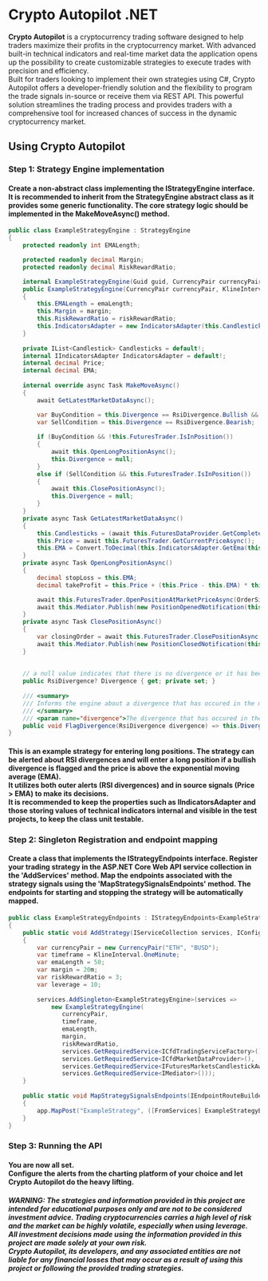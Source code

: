 # Crypto Autopilot .NET

**Crypto Autopilot** is a cryptocurrency trading software designed to help traders maximize their profits in the cryptocurrency market.
With advanced built-in technical indicators and real-time market data the application opens up the possibility to create customizable strategies to execute trades with precision and efficiency.
<br>Built for traders looking to implement their own strategies using C#, Crypto Autopilot offers a developer-friendly solution and the flexibility to program the trade signals in-source or receive them via REST API. 
This powerful solution streamlines the trading process and provides traders with a comprehensive tool for increased chances of success in the dynamic cryptocurrency market.<br>



## Using Crypto Autopilot


### Step 1: Strategy Engine implementation
#### Create a non-abstract class implementing the IStrategyEngine interface. <br>It is recommended to inherit from the StrategyEngine abstract class as it provides some generic functionality. The core strategy logic should be implemented in the MakeMoveAsync() method.<br>

```csharp
public class ExampleStrategyEngine : StrategyEngine
{
    protected readonly int EMALength;

    protected readonly decimal Margin;
    protected readonly decimal RiskRewardRatio;

    internal ExampleStrategyEngine(Guid guid, CurrencyPair currencyPair, KlineInterval klineInterval) : base(guid, currencyPair, klineInterval) { }
    public ExampleStrategyEngine(CurrencyPair currencyPair, KlineInterval klineInterval, int emaLength, decimal margin, decimal riskRewardRatio, ICfdTradingService futuresTrader, ICfdMarketDataProvider futuresDataProvider, IFuturesMarketsCandlestickAwaiter candlestickAwaiter, IMediator mediator) : base(currencyPair, klineInterval, futuresTrader, futuresDataProvider, candlestickAwaiter, mediator)
    {
        this.EMALength = emaLength;
        this.Margin = margin;
        this.RiskRewardRatio = riskRewardRatio;
        this.IndicatorsAdapter = new IndicatorsAdapter(this.Candlesticks);
    }
    
    private IList<Candlestick> Candlesticks = default!;
    internal IIndicatorsAdapter IndicatorsAdapter = default!;
    internal decimal Price;
    internal decimal EMA;
    
    internal override async Task MakeMoveAsync()
    {
        await GetLatestMarketDataAsync();

        var BuyCondition = this.Divergence == RsiDivergence.Bullish && this.Price > this.EMA;
        var SellCondition = this.Divergence == RsiDivergence.Bearish;
        
        if (BuyCondition && !this.FuturesTrader.IsInPosition())
        {
            await this.OpenLongPositionAsync();
            this.Divergence = null;
        }
        else if (SellCondition && this.FuturesTrader.IsInPosition())
        {
            await this.ClosePositionAsync();
            this.Divergence = null;
        }
    }
    private async Task GetLatestMarketDataAsync()
    {
        this.Candlesticks = (await this.FuturesDataProvider.GetCompletedCandlesticksAsync(this.CurrencyPair.Name, this.KlineInterval)).ToList();
        this.Price = await this.FuturesTrader.GetCurrentPriceAsync();
        this.EMA = Convert.ToDecimal(this.IndicatorsAdapter.GetEma(this.EMALength).Last().Ema);
    }
    private async Task OpenLongPositionAsync()
    {
        decimal stopLoss = this.EMA;
        decimal takeProfit = this.Price + (this.Price - this.EMA) * this.RiskRewardRatio;

        await this.FuturesTrader.OpenPositionAtMarketPriceAsync(OrderSide.Buy, this.Margin, stopLoss, takeProfit);
        await this.Mediator.Publish(new PositionOpenedNotification(this.Candlesticks.Last(), this.FuturesTrader.Position!));
    }
    private async Task ClosePositionAsync()
    {
        var closingOrder = await this.FuturesTrader.ClosePositionAsync();
        await this.Mediator.Publish(new PositionClosedNotification(this.Candlesticks.Last(), closingOrder));
    }
    
    
    // a null value indicates that there is no divergence or it has been consumed
    public RsiDivergence? Divergence { get; private set; }
    
    /// <summary>
    /// Informs the engine about a divergence that has occured in the market
    /// </summary>
    /// <param name="divergence">The divergence that has occured in the market</param>
    public void FlagDivergence(RsiDivergence divergence) => this.Divergence = divergence;
}
```

#### This is an example strategy for entering long positions. The strategy can be alerted about RSI divergences and will enter a long position if a bullish divergence is flagged and the price is above the exponential moving average (EMA).<br>It utilizes both outer alerts (RSI divergences) and in source signals (Price > EMA) to make its decisions.<br>It is recommended to keep the properties such as IIndicatorsAdapter and those storing values of technical indicators internal and visible in the test projects, to keep the class unit testable.<br>


### Step 2: Singleton Registration and endpoint mapping
#### Create a class that implements the IStrategyEndpoints<YourStrategy> interface. Register your trading strategy in the ASP.NET Core Web API service collection in the 'AddServices' method. Map the endpoints associated with the strategy signals using the 'MapStrategySignalsEndpoints' method. The endpoints for starting and stopping the strategy will be automatically mapped.

```csharp
public class ExampleStrategyEndpoints : IStrategyEndpoints<ExampleStrategyEngine>
{
    public static void AddStrategy(IServiceCollection services, IConfiguration configuration)
    {
        var currencyPair = new CurrencyPair("ETH", "BUSD");
        var timeframe = KlineInterval.OneMinute;
        var emaLength = 50;
        var margin = 20m;
        var riskRewardRatio = 3;
        var leverage = 10;
        
        services.AddSingleton<ExampleStrategyEngine>(services => 
            new ExampleStrategyEngine(
               currencyPair,
               timeframe,
               emaLength,
               margin,
               riskRewardRatio,
               services.GetRequiredService<ICfdTradingServiceFactory>().Create(currencyPair, leverage, services),
               services.GetRequiredService<ICfdMarketDataProvider>(),
               services.GetRequiredService<IFuturesMarketsCandlestickAwaiterFactory>().Create(currencyPair, timeframe, services),
               services.GetRequiredService<IMediator>()));
    }
    
    public static void MapStrategySignalsEndpoints(IEndpointRouteBuilder app)
    {
        app.MapPost("ExampleStrategy", ([FromServices] ExampleStrategyEngine engine, [FromQuery] RsiDivergence divergence) => engine.FlagDivergence(divergence)).WithTags(nameof(ExampleStrategyEngine));
    }
}
```


### Step 3: Running the API
#### You are now all set.<br>Configure the alerts from the charting platform of your choice and let Crypto Autopilot do the heavy lifting.<br>



##### WARNING: The strategies and information provided in this project are intended for educational purposes only and are not to be considered investment advice. Trading cryptocurrencies carries a high level of risk and the market can be highly volatile, especially when using leverage.<br>All investment decisions made using the information provided in this project are made solely at your own risk.<br>Crypto Autopilot, its developers, and any associated entities are not liable for any financial losses that may occur as a result of using this project or following the provided trading strategies.<br>
